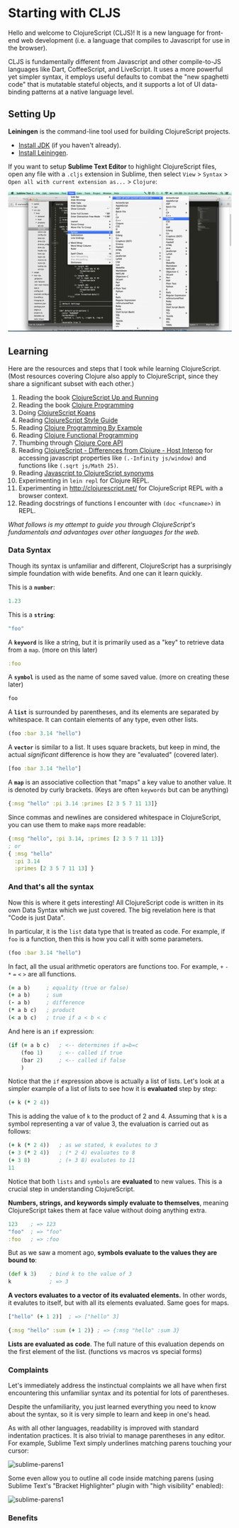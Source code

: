 # Starting with CLJS

Hello and welcome to ClojureScript (CLJS)!  It is a new language for front-end
web development (i.e. a language that compiles to Javascript for use in the
browser).

CLJS is fundamentally different from Javascript and other compile-to-JS
languages like Dart, CoffeeScript, and LiveScript.  It uses a more powerful yet
simpler syntax, it employs useful defaults to combat the "new spaghetti code"
that is mutatable stateful objects, and it supports a lot of UI data-binding
patterns at a native language level.

## Setting Up

__Leiningen__ is the command-line tool used for building ClojureScript projects.

- [Install JDK](http://www.oracle.com/technetwork/java/javase/downloads/jdk8-downloads-2133151.html) (if you haven't already).
- [Install Leiningen](http://leiningen.org/).

If you want to setup __Sublime Text Editor__ to highlight ClojureScript files,
open any file with a `.cljs` extension in Sublime, then select `View` >
`Syntax` > `Open all with current extension as...` > `Clojure`:

![sublime-cljs-syntax](img/sublime-cljs-syntax.png)

## Learning

Here are the resources and steps that I took while learning ClojureScript.
(Most resources covering Clojure also apply to ClojureScript, since they
share a significant subset with each other.)

1. Reading the book [ClojureScript Up and Running](http://synrc.com/publications/cat/Functional%20Languages/Clojure/Oreilly.ClojureScript.Up.and.Running.Oct.2012.pdf)
1. Reading the book [Clojure Programming](http://bit.ly/clojurebook)
1. Doing [ClojureScript Koans](http://clojurescriptkoans.com)
1. Reading [ClojureScript Style Guide](https://github.com/bbatsov/clojure-style-guide)
1. Reading [Clojure Programming By Example](http://en.wikibooks.org/wiki/Clojure_Programming/By_Example)
1. Reading [Clojure Functional Programming](http://clojure.org/functional_programming)
1. Thumbing through [Clojure Core API](http://clojure.github.io/clojure/clojure.core-api.html)
1. Reading [ClojureScript - Differences from Clojure - Host Interop](https://github.com/clojure/clojurescript/wiki/Differences-from-Clojure#wiki-host-interop) for accessing javascript properties like `(.-Infinity js/window)` and functions like `(.sqrt js/Math 25)`.
1. Reading [Javascript to ClojureScript synonyms](http://kanaka.github.io/clojurescript/web/synonym.html)
1. Experimenting in `lein repl` for Clojure REPL.
1. Experimenting in <http://clojurescript.net/> for ClojureScript REPL with a browser context.
1. Reading docstrings of functions I encounter with `(doc <funcname>)` in REPL.

_What follows is my attempt to guide you through ClojureScript's fundamentals
and advantages over other languages for the web._

### Data Syntax

Though its syntax is unfamiliar and different, ClojureScript has a surprisingly
simple foundation with wide benefits.  And one can it learn quickly.

This is a __`number`__:

```clj
1.23
```

This is a __`string`__:

```clj
"foo"
```

A __`keyword`__ is like a string, but it is primarily used as a "key" to
retrieve data from a `map`.  (more on this later)

```clj
:foo
```

A __`symbol`__ is used as the name of some saved value.  (more on creating
these later)

```clj
foo
```

A __`list`__ is surrounded by parentheses, and its elements are separated by
whitespace.  It can contain elements of any type, even other lists.

```clj
(foo :bar 3.14 "hello")
```

A __`vector`__ is similar to a list.  It uses square brackets, but keep in
mind, the actual _significant_ difference is how they are "evaluated" (covered
later).

```clj
[foo :bar 3.14 "hello"]
```

A __`map`__ is an associative collection that "maps" a key value to another value.
It is denoted by curly brackets.  (Keys are often `keywords` but can be anything)

```clj
{:msg "hello" :pi 3.14 :primes [2 3 5 7 11 13]}
```

Since commas and newlines are considered whitespace in ClojureScript,
you can use them to make `map`s more readable:

```clj
{:msg "hello", :pi 3.14, :primes [2 3 5 7 11 13]}
; or
{ :msg "hello"
  :pi 3.14
  :primes [2 3 5 7 11 13] }
```

### And that's all the syntax

Now this is where it gets interesting!  All ClojureScript code is written in
its own Data Syntax which we just covered.  The big revelation here is that
"Code is just Data".

In particular, it is the `list` data type that is treated as code.  For
example, if `foo` is a function, then this is how you call it with some
parameters.

```clj
(foo :bar 3.14 "hello")
```

In fact, all the usual arithmetic operators are functions too.
For example, `+` `-` `*` `=` `<` `>` are all functions.

```clj
(= a b)     ; equality (true or false)
(+ a b)     ; sum
(- a b)     ; difference
(* a b c)   ; product
(< a b c)   ; true if a < b < c
```

And here is an `if` expression:

```clj
(if (= a b c)   ; <-- determines if a=b=c
    (foo 1)     ; <-- called if true
    (bar 2)     ; <-- called if false
    )
```

Notice that the `if` expression above is actually a list of lists.  Let's look
at a simpler example of a list of lists to see how it is __evaluated__ step by
step:

```clj
(+ k (* 2 4))
```

This is adding the value of `k` to the product of 2 and 4.  Assuming that `k`
is a symbol representing a var of value 3, the evaluation is carried out as
follows:

```clj
(+ k (* 2 4))   ; as we stated, k evalutes to 3
(+ 3 (* 2 4))   ; (* 2 4) evaluates to 8
(+ 3 8)         ; (+ 3 8) evalutes to 11
11
```

Notice that both `lists` and `symbols` are __evaluated__ to new values.  This
is a crucial step in understanding ClojureScript.

__Numbers, strings, and keywords simply evaluate to themselves__, meaning
ClojureScript takes them at face value without doing anything extra.

```clj
123    ; => 123
"foo"  ; => "foo"
:foo   ; => :foo
```

But as we saw a moment ago, __symbols evaluate to the values they are bound
to__:

```clj
(def k 3)    ; bind k to the value of 3
k            ; => 3
```

__A vectors evaluates to a vector of its evaluated elements.__  In other words,
it evalutes to itself, but with all its elements evaluated.  Same goes for maps.

```clj
["hello" (+ 1 2)]  ; => ["hello" 3]
```

```clj
{:msg "hello" :sum (+ 1 2)} ; => {:msg "hello" :sum 3}
```

__Lists are evaluated as code__.  The full nature of this evaluation depends on
the first element of the list. (functions vs macros vs special forms)


### Complaints

Let's immediately address the instinctual complaints we all have when first
encountering this unfamiliar syntax and its potential for lots of parentheses.

Despite the unfamiliarity, you just learned everything you need to know about
the syntax, so it is very simple to learn and keep in one's head.

As with all other languages, readability is improved with standard indentation
practices.  It is also trivial to manage parentheses in any editor.  For
example, Sublime Text simply underlines matching parens touching your cursor:

![sublime-parens1](img/sublime-parens1.png)

Some even allow you to outline all code inside matching parens (using Sublime Text's
"Bracket Highlighter" plugin with "high visibility" enabled):

![sublime-parens1](img/sublime-parens1.png)

### Benefits

